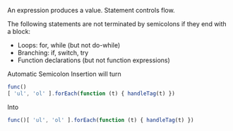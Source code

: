 An expression produces a value. Statement controls flow.

The following statements are not terminated by semicolons if they end with a block:

 - Loops: for, while (but not do-while)
 - Branching: if, switch, try
 - Function declarations (but not function expressions)

Automatic Semicolon Insertion will turn

```js
func()
[ 'ul', 'ol' ].forEach(function (t) { handleTag(t) })
```

Into

```js
func()[ 'ul', 'ol' ].forEach(function (t) { handleTag(t) })
```
